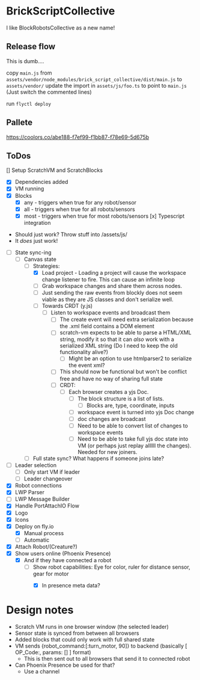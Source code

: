 # BrickScriptCollective

I like BlockRobotsCollective as a new name!

## Release flow
This is dumb....

copy `main.js` from `assets/vendor/node_modules/brick_script_collective/dist/main.js` to `assets/vendor/`
update the import in `assets/js/foo.ts` to point to `main.js` (Just switch the commented lines)

run `flyctl deploy`

## Pallete

https://coolors.co/abe188-f7ef99-f1bb87-f78e69-5d675b

## ToDos
[] Setup ScratchVM and ScratchBlocks
  - [x] Dependencies added
  - [x] VM running
  - [x] Blocks
    - [x] any - triggers when true for any robot/sensor
    - [x] all - triggers when true for all robots/sensors
    - [x] most - triggers when true for most robots/sensors
[x] Typescript integration 
  - Should just work? Throw stuff into /assets/js/
  - It _does_ just work!
- [ ] State sync-ing
  - [ ] Canvas state
    - [ ] Strategies:
      - [x] Load project - Loading a project will cause the workspace change listener to fire. This can cause an infinite loop
      - [ ] Grab workspace changes and share them across nodes.
      - [ ] Just sending the raw events from blockly does not seem viable as they are JS classes and don't serialize well.
      - [ ] Towards CRDT (y.js)
        - [ ] Listen to workspace events and broadcast them
          - [ ] The create event will need extra serialization because the .xml field contains a DOM element
          - [ ] scratch-vm expects to be able to parse a HTML/XML string, modify it so that it can _also_ work with a serialized XML string (Do I need to keep the old functionality alive?)
            - [ ] Might be an option to use htmlparser2 to serialize the event xml?
          - [ ] This should now be functional but won't be conflict free and have no way of sharing full state
          - [ ] CRDT:
            - [ ] Each browser creates a yjs Doc. 
              - [ ] The block structure is a list of lists. 
                - [ ] Blocks are, type, coordinate, inputs
              - [ ] workspace event is turned into yjs Doc change
              - [ ] doc changes are broadcast
              - [ ] Need to be able to convert list of changes to workspace events
              - [ ] Need to be able to take full yjs doc state into VM (or perhaps just replay allllll the changes). Needed for new joiners. 
    - [ ] Full state sync? What happens if someone joins late?
- [ ] Leader selection
  - [ ] Only start VM if leader
  - [ ] Leader changeover
- [x] Robot connections
- [x] LWP Parser
- [ ] LWP Message Builder
- [x] Handle PortAttachIO Flow
- [x] Logo
- [x] Icons
- [x] Deploy on fly.io
  - [x] Manual process
  - [ ] Automatic
- [x] Attach Robot/(Creature?)
- [x] Show users online (Phoenix Presence)
  - [x] And if they have connected a robot
    - [ ] Show robot capabilities: Eye for color, ruler for distance sensor, gear for motor
      - [x] In presence meta data?


# Design notes

- Scratch VM runs in one browser window (the selected leader)
- Sensor state is synced from between all browsers
- Added blocks that could only work with full shared state
- VM sends {robot_command:[:turn_motor, 90]} to backend (basically [ OP_Code:, params: [] ] format)
  - This is then sent out to all browsers that send it to connected robot
- Can Phoenix Presence be used for that?
  - Use a channel
